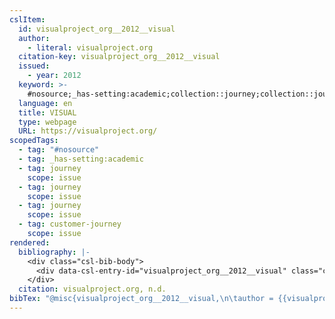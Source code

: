 ```yaml
---
cslItem:
  id: visualproject_org__2012__visual
  author:
    - literal: visualproject.org
  citation-key: visualproject_org__2012__visual
  issued:
    - year: 2012
  keyword: >-
    #nosource;_has-setting:academic;collection::journey;collection::journey::journey::customer-journey
  language: en
  title: VISUAL
  type: webpage
  URL: https://visualproject.org/
scopedTags:
  - tag: "#nosource"
  - tag: _has-setting:academic
  - tag: journey
    scope: issue
  - tag: journey
    scope: issue
  - tag: journey
    scope: issue
  - tag: customer-journey
    scope: issue
rendered:
  bibliography: |-
    <div class="csl-bib-body">
      <div data-csl-entry-id="visualproject_org__2012__visual" class="csl-entry">visualproject.org. n.d.. <i>VISUAL</i>. https://visualproject.org/</div>
    </div>
  citation: visualproject.org, n.d.
bibTex: "@misc{visualproject_org__2012__visual,\n\tauthor = {{visualproject.org}},\n\ttitle = {VISUAL},\n\thowpublished = {https://visualproject.org/},\n}\n\n"
---
```

